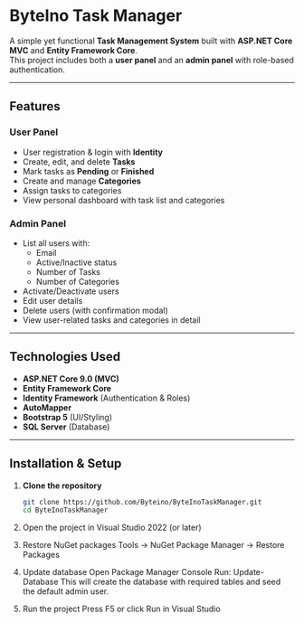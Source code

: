 # ByteIno Task Manager

A simple yet functional **Task Management System** built with **ASP.NET Core MVC** and **Entity Framework Core**.  
This project includes both a **user panel** and an **admin panel** with role-based authentication.

---

## Features

### User Panel
- User registration & login with **Identity**
- Create, edit, and delete **Tasks**
- Mark tasks as **Pending** or **Finished**
- Create and manage **Categories**
- Assign tasks to categories
- View personal dashboard with task list and categories

### Admin Panel
- List all users with:
  - Email
  - Active/Inactive status
  - Number of Tasks
  - Number of Categories
- Activate/Deactivate users
- Edit user details
- Delete users (with confirmation modal)
- View user-related tasks and categories in detail

---

## Technologies Used
- **ASP.NET Core 9.0 (MVC)**
- **Entity Framework Core**
- **Identity Framework** (Authentication & Roles)
- **AutoMapper**
- **Bootstrap 5** (UI/Styling)
- **SQL Server** (Database)

---

## Installation & Setup

1. **Clone the repository**
   ```bash
   git clone https://github.com/Byteino/ByteInoTaskManager.git
   cd ByteInoTaskManager


2. Open the project in Visual Studio 2022 (or later)

3. Restore NuGet packages
	Tools -> NuGet Package Manager -> Restore Packages

4. Update database
	Open Package Manager Console
	Run: Update-Database
	This will create the database with required tables and seed the default admin user.

5. Run the project
	Press F5 or click Run in Visual Studio